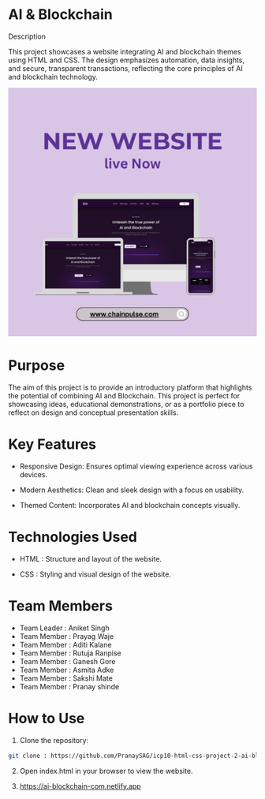 # AI & Blockchain 

Description

This project showcases a website integrating AI and blockchain themes using HTML and CSS. The design emphasizes automation, data insights, and secure, transparent transactions, reflecting the core principles of AI and blockchain technology.

![Alt text](./image/home-page-images/readme-mockup.jpg "Hover text")

# Purpose

The aim of this project is to provide an introductory platform that highlights the potential of combining AI and Blockchain. This project is perfect for showcasing ideas, educational demonstrations, or as a portfolio piece to reflect on design and conceptual presentation skills.

# Key Features  

- Responsive Design: Ensures optimal viewing experience across various devices.

- Modern Aesthetics: Clean and sleek design with a focus on usability.

- Themed Content: Incorporates AI and blockchain concepts visually.

# Technologies Used

- HTML : Structure and layout of the website.

- CSS : Styling and visual design of the website.

# Team Members

- Team Leader : Aniket Singh
- Team Member : Prayag Waje 
- Team Member : Aditi Kalane
- Team Member : Rutuja Ranpise
- Team Member : Ganesh Gore 
- Team Member : Asmita Adke 
- Team Member : Sakshi Mate 
- Team Member : Pranay shinde

# How to Use  
1. Clone the repository:  
```bash
git clone : https://github.com/PranaySAG/icp10-html-css-project-2-ai-blockchain 
``` 
2. Open index.html in your browser to view the website.

3. https://ai-blockchain-com.netlify.app

